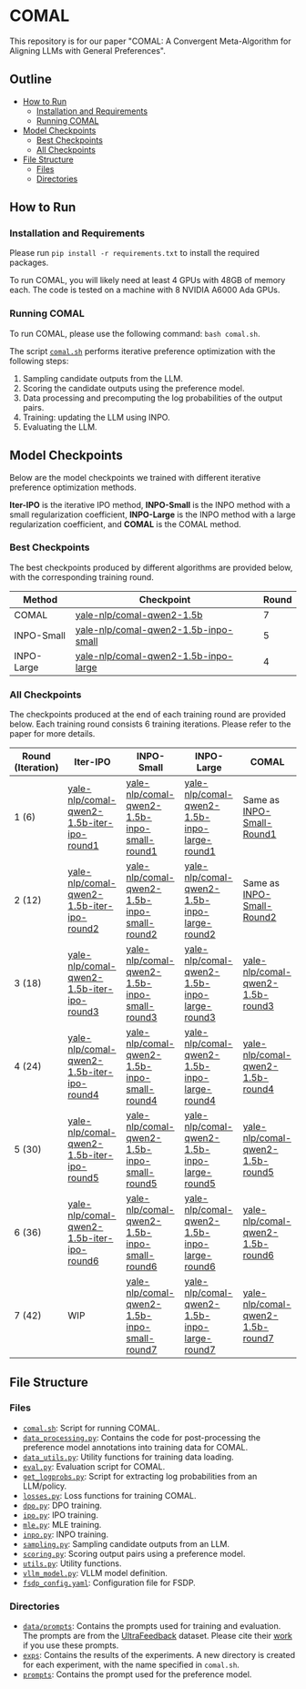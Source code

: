 # COMAL

This repository is for our paper "COMAL: A Convergent Meta-Algorithm for Aligning LLMs with General Preferences".

## Outline

- [How to Run](#how-to-run)
    - [Installation and Requirements](#installation-and-requirements)
    - [Running COMAL](#running-comal)
- [Model Checkpoints](#model-checkpoints)
    - [Best Checkpoints](#best-checkpoints)
    - [All Checkpoints](#all-checkpoints)
- [File Structure](#file-structure)
    - [Files](#files)
    - [Directories](#directories)

## How to Run

### Installation and Requirements
Please run `pip install -r requirements.txt` to install the required packages.

To run COMAL, you will likely need at least 4 GPUs with 48GB of memory each. The code is tested on a machine with 8 NVIDIA A6000 Ada GPUs.

### Running COMAL
To run COMAL, please use the following command: `bash comal.sh`.

The script [`comal.sh`](comal.sh) performs iterative preference optimization with the following steps:
1. Sampling candidate outputs from the LLM.
2. Scoring the candidate outputs using the preference model.
3. Data processing and precomputing the log probabilities of the output pairs.
4. Training: updating the LLM using INPO.
5. Evaluating the LLM.

## Model Checkpoints

Below are the model checkpoints we trained with different iterative preference optimization methods.

**Iter-IPO** is the iterative IPO method, **INPO-Small** is the INPO method with a small regularization coefficient, **INPO-Large** is the INPO method with a large regularization coefficient, and **COMAL** is the COMAL method.

### Best Checkpoints
The best checkpoints produced by different algorithms are provided below, with the corresponding training round.

| Method | Checkpoint | Round |
|--------|------------|-------|
| COMAL | [yale-nlp/comal-qwen2-1.5b](https://huggingface.co/yale-nlp/comal-qwen2-1.5b) | 7 |
| INPO-Small | [yale-nlp/comal-qwen2-1.5b-inpo-small](https://huggingface.co/yale-nlp/comal-qwen2-1.5b-inpo-small) | 5 |
| INPO-Large | [yale-nlp/comal-qwen2-1.5b-inpo-large](https://huggingface.co/yale-nlp/comal-qwen2-1.5b-inpo-large) | 4 |


### All Checkpoints
The checkpoints produced at the end of each training round are provided below.
Each training round consists 6 training iterations.
Please refer to the paper for more details.

| Round (Iteration) | Iter-IPO | INPO-Small | INPO-Large | COMAL |
|-------|----------|------------|------------|-------|
| 1 (6)    | [yale-nlp/comal-qwen2-1.5b-iter-ipo-round1](https://huggingface.co/yale-nlp/comal-qwen2-1.5b-iter-ipo-round1) | [yale-nlp/comal-qwen2-1.5b-inpo-small-round1](https://huggingface.co/yale-nlp/comal-qwen2-1.5b-inpo-small-round1) | [yale-nlp/comal-qwen2-1.5b-inpo-large-round1](https://huggingface.co/yale-nlp/comal-qwen2-1.5b-inpo-large-round1) | Same as [INPO-Small-Round1](https://huggingface.co/yale-nlp/comal-qwen2-1.5b-inpo-small-round1) |
| 2 (12)    | [yale-nlp/comal-qwen2-1.5b-iter-ipo-round2](https://huggingface.co/yale-nlp/comal-qwen2-1.5b-iter-ipo-round2) | [yale-nlp/comal-qwen2-1.5b-inpo-small-round2](https://huggingface.co/yale-nlp/comal-qwen2-1.5b-inpo-small-round2) | [yale-nlp/comal-qwen2-1.5b-inpo-large-round2](https://huggingface.co/yale-nlp/comal-qwen2-1.5b-inpo-large-round2) | Same as [INPO-Small-Round2](https://huggingface.co/yale-nlp/comal-qwen2-1.5b-inpo-small-round2) |
| 3 (18)    | [yale-nlp/comal-qwen2-1.5b-iter-ipo-round3](https://huggingface.co/yale-nlp/comal-qwen2-1.5b-iter-ipo-round3) | [yale-nlp/comal-qwen2-1.5b-inpo-small-round3](https://huggingface.co/yale-nlp/comal-qwen2-1.5b-inpo-small-round3) | [yale-nlp/comal-qwen2-1.5b-inpo-large-round3](https://huggingface.co/yale-nlp/comal-qwen2-1.5b-inpo-large-round3) | [yale-nlp/comal-qwen2-1.5b-round3](https://huggingface.co/yale-nlp/comal-qwen2-1.5b-round3) |
| 4 (24)   | [yale-nlp/comal-qwen2-1.5b-iter-ipo-round4](https://huggingface.co/yale-nlp/comal-qwen2-1.5b-iter-ipo-round4) | [yale-nlp/comal-qwen2-1.5b-inpo-small-round4](https://huggingface.co/yale-nlp/comal-qwen2-1.5b-inpo-small-round4) | [yale-nlp/comal-qwen2-1.5b-inpo-large-round4](https://huggingface.co/yale-nlp/comal-qwen2-1.5b-inpo-large-round4) | [yale-nlp/comal-qwen2-1.5b-round4](https://huggingface.co/yale-nlp/comal-qwen2-1.5b-round4) |
| 5 (30)    | [yale-nlp/comal-qwen2-1.5b-iter-ipo-round5](https://huggingface.co/yale-nlp/comal-qwen2-1.5b-iter-ipo-round5) | [yale-nlp/comal-qwen2-1.5b-inpo-small-round5](https://huggingface.co/yale-nlp/comal-qwen2-1.5b-inpo-small-round5) | [yale-nlp/comal-qwen2-1.5b-inpo-large-round5](https://huggingface.co/yale-nlp/comal-qwen2-1.5b-inpo-large-round5) | [yale-nlp/comal-qwen2-1.5b-round5](https://huggingface.co/yale-nlp/comal-qwen2-1.5b-round5) |
| 6 (36)    | [yale-nlp/comal-qwen2-1.5b-iter-ipo-round6](https://huggingface.co/yale-nlp/comal-qwen2-1.5b-iter-ipo-round6) | [yale-nlp/comal-qwen2-1.5b-inpo-small-round6](https://huggingface.co/yale-nlp/comal-qwen2-1.5b-inpo-small-round6) | [yale-nlp/comal-qwen2-1.5b-inpo-large-round6](https://huggingface.co/yale-nlp/comal-qwen2-1.5b-inpo-large-round6) | [yale-nlp/comal-qwen2-1.5b-round6](https://huggingface.co/yale-nlp/comal-qwen2-1.5b-round6) |
| 7 (42)    | WIP | [yale-nlp/comal-qwen2-1.5b-inpo-small-round7](https://huggingface.co/yale-nlp/comal-qwen2-1.5b-inpo-small-round7) | [yale-nlp/comal-qwen2-1.5b-inpo-large-round7](https://huggingface.co/yale-nlp/comal-qwen2-1.5b-inpo-large-round7) | [yale-nlp/comal-qwen2-1.5b-round7](https://huggingface.co/yale-nlp/comal-qwen2-1.5b-round7) |

## File Structure

### Files

- [`comal.sh`](comal.sh): Script for running COMAL.
- [`data_processing.py`](data_processing.py): Contains the code for post-processing the preference model annotations into training data for COMAL.
- [`data_utils.py`](data_utils.py): Utility functions for training data loading.
- [`eval.py`](eval.py): Evaluation script for COMAL.
- [`get_logprobs.py`](get_logprobs.py): Script for extracting log probabilities from an LLM/policy.
- [`losses.py`](losses.py): Loss functions for training COMAL.
- [`dpo.py`](dpo.py): DPO training.
- [`ipo.py`](ipo.py): IPO training.
- [`mle.py`](mle.py): MLE training.
- [`inpo.py`](inpo.py): INPO training.
- [`sampling.py`](sampling.py): Sampling candidate outputs from an LLM.
- [`scoring.py`](scoring.py): Scoring output pairs using a preference model.
- [`utils.py`](utils.py): Utility functions.
- [`vllm_model.py`](vllm_model.py): VLLM model definition.
- [`fsdp_config.yaml`](fsdp_config.yaml): Configuration file for FSDP.

### Directories
- [`data/prompts`](data/prompts): Contains the prompts used for training and evaluation. The prompts are from the [UltraFeedback](https://huggingface.co/datasets/openbmb/UltraFeedback) dataset. Please cite their [work](https://arxiv.org/abs/2310.01377) if you use these prompts.
- [`exps`](exps): Contains the results of the experiments. A new directory is created for each experiment, with the name specified in `comal.sh`.
- [`prompts`](prompts): Contains the prompt used for the preference model.
